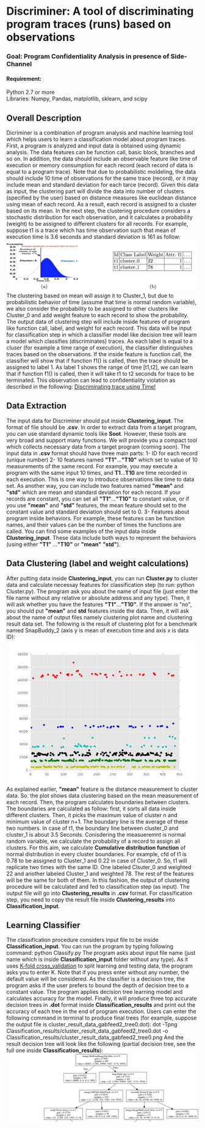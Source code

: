 # Discriminer: A tool of discriminating program traces (runs) based on observations
### Goal: Program Confidentiality Analysis in presence of Side-Channel

#### Requirement:
Python 2.7 or more </br>
Libraries: Numpy, Pandas, matplotlib, sklearn, and scipy </br>

## Overall Description
Dicriminer is a combination of program analysis and machine learning tool which helps users to learn a classification model about program traces. First, a program is analyzed and input data is obtained using dynamic analysis. The data features can be function call, basic block, branches and so on. In addition, the data should include an observable feature like time of execution or memory consumption for each record (each record of data is equal to a program trace). Note that due to probabilistic moldeling, the data should include 10 time of observations for the same trace (record), or it may include mean and standard deviation for each tarce (record). Given this data as input, the clustering part will divide the data into number of clusters (specified by the user) based on distance measures like euclidean distance using mean of each record. As a result, each record is assigned to a cluster based on its mean. In the next step, the clustering procedure considers a stochastic distribution for each observation, and it calculates a probability (weight) to be assigned to different clusters for all records. For example, suppose t1 is a trace which has time observation such that mean of execution time is 3.6 seconds and standard deviation is 161 as follow:
![Alt](weight_definition.jpg)
The clustering based on mean will assign it to Cluster_1, but due to probabilistic behavior of time (assume that time is normal random variable), we also consider the probability to be assigned to other clusters like Cluster_0 and add weight feature to each record to show the probability. The output data of clustering step will include inside features of program like function call, label, and weight for each record. This data will be input for classification step in which a classifier model like decision tree will learn a model which classifies (discriminates) traces. As each label is equal to a cluser (for example a time range of execution), the classifier distinguishes traces based on the observations. If the inside feature is function call, the classifier will show that if function f1() is called, then the trace should be assigned to label 1. As label 1 shows the range of time [t1,t2], we can learn that if function f1() is called, then it will take t1 to t2 seconds for trace to be terminated. This observation can lead to confidentiality violation as described in the following: 
[Discriminating trace using Time!](https://docs.google.com/a/colorado.edu/viewer?a=v&pid=sites&srcid=Y29sb3JhZG8uZWR1fHNhZWlkLXRpenBhei1uaWFyaXxneDpjODY1NzIyZmMxNGYxMGU) </br>
## Data Extraction
The input data for Discriminer should put inside **Clustering_input**. The format of file should be **.csv**. In order to extract data from a target program, you can use standard dynamic tools like **Soot**. However, these tools are very broad and support many functions. We will provide you a compact tool which collects necessary data from a target program (coming soon). 
The input data in **.csv** format should have three main parts: 1- ID for each record (unique number) 2- 10 features named **"T1"**...**"T10"** which set to value of 10 measurements of the same record. For example, you may execute a program with the same input 10 times, and **T1**...**T10** are time recorded in each execution. This is one way to introduce observations like time to data set. As another way, you can include two features named **"mean"** and **"std"** which are mean and standard deviation for each record. If your records are constant, you can set all **"T1"**...**"T10"** to constant value, or if you use **"mean"** and **"std"** features, the mean feature should set to the constant value and standard deviation should set to  0. 3- Features about program inside behaviors. For example, these features can be function names, and their values can be the number of times the functions are called. 
You can find some examples of the input data inside **Clustering_input**. These data include both ways to represent the behaviors (using either **"T1"** ...**"T10"** or **"mean"** **"std"**). 
## Data Clustering (label and weight calculations)
After putting data inside **Clustering_input**, you can run **Cluster.py** to cluster data and calculate necessay features for classification step (to run: python Cluster.py). The program ask you about the name of input file (just enter the file name without any relative or absolute address and any type). Then, it will ask whether you have the features **"T1"**...**"T10"**. If the answer is "no", you should put **"mean"** and **std** features inside the data. Then, it will ask about the name of output files namely clustering plot name and clustering result data set. The following is the result of clustering plot for a benchmark named SnapBuddy_2 (axis y is mean of execution time and axis x is data ID): 
![Alt](Clustering_results/cluster_result_data_snapBuddy1.png) </br>
As explained earlier, **"mean"** feature is the distance measurement to cluster data. So. the plot shows data clustering based on the mean measurement of each record. Then, the program calculates boundaries between clusters. The boundaries are calculated as follow: first, it sorts all data inside different clusters. Then, it picks the maximum value of cluster n and minimum value of cluster n+1. The boundary line is the average of these two numbers. In case of t1, the boundary line between cluster_0 and cluster_1 is about 3.5 Seconds. Conisdering the measueremnt is normal random variable, we calculate the probability of a record to assign all clusters. For this aim, we calculate **Cumulative distribution function** of normal distribution in every cluster boundaries. For example, cfd of t1 is 0.78 to be assigned to Cluster_1 and 0.22 in case of Cluster_0. So, t1 will replicate two times with the same ID. One labeled Clsuter_0 and weighted 22 and another labeled Cluster_1 and weighted 78. The rest of the features will be the same for both of them. In this fashion, the output of clustering procedure will be calculated and fed to classification step (as input). The output file will go into **Clustering_results** in **.csv** format. For classification step, you need to copy the result file inside **Clustering_results** into **Classification_input**.       
## Learning Classifier
The classification procedure considers input file to be inside **Classification_input**. You can run the program by typing following command: python Classify.py 
The program asks about input file name (just name which is inside **Classification_input** folder without any type). As it uses [K-fold cross_validation](http://scikit-learn.org/stable/modules/cross_validation.html) to split learning and testing data, the program asks you to enter K. Note that if you press enter without any number, the default value will be considered. As the classifier is a decision tree, the program asks if the user prefers to bound the depth of decision tree to a constant value. The program applies decision tree learning model and calculates accuracy for the model. Finally, it will produce three top accurate decision trees in **.dot** format inside **Classification_results** and print out the accuracy of each tree in the end of program execution. Users can enter the following command in terminal to produce final trees (for example, suppose the output file is cluster_result_data_gabfeed2_tree0.dot): 
dot -Tpng Classification_results/cluster_result_data_gabfeed2_tree0.dot -o Classification_results/cluster_result_data_gabfeed2_tree0.png
And the result decision tree will look like the following (partial decision tree, see the full one inside **Classification_results**): 
![Alt](sample_decision_tree.png)


